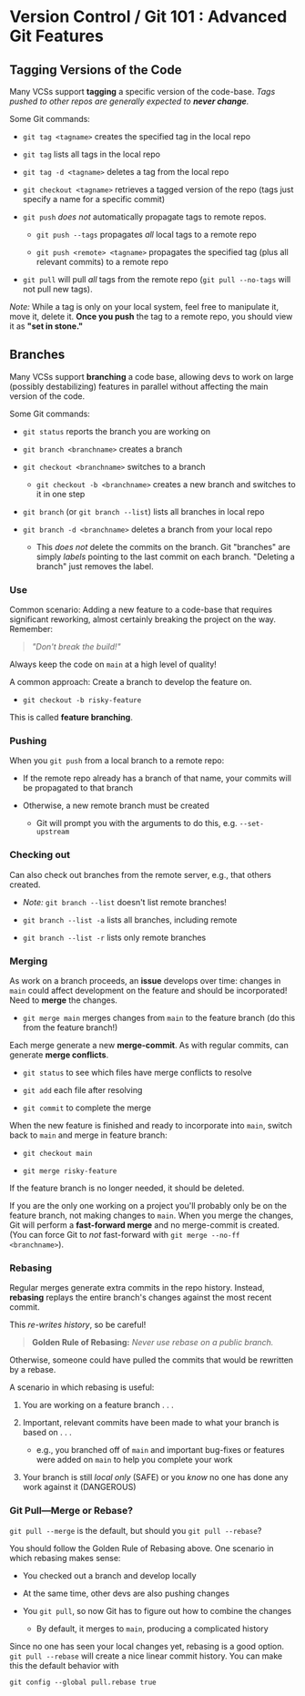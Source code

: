 # Version Control / Git 101 : Advanced Git Features

## Tagging Versions of the Code

Many VCSs support **tagging** a specific version of the code-base.
*Tags pushed to other repos are generally expected to **never change**.*

Some Git commands:

- `git tag <tagname>` creates the specified tag in the local repo

- `git tag` lists all tags in the local repo

- `git tag -d <tagname>` deletes a tag from the local repo

- `git checkout <tagname>` retrieves a tagged version of the repo (tags just specify a name for a specific commit)

- `git push` *does not* automatically propagate tags to remote repos.

    - `git push --tags` propagates *all* local tags to a remote repo

    - `git push <remote> <tagname>` propagates the specified tag (plus all relevant commits) to a remote repo

- `git pull` will pull *all* tags from the remote repo (`git pull --no-tags` will not pull new tags).

*Note:* While a tag is only on your local system, feel free to manipulate it, move it, delete it. **Once you push** the tag to a remote repo, you should view it as **"set in stone."**

## Branches

Many VCSs support **branching** a code base, allowing devs to work on large (possibly destabilizing) features in parallel without affecting the main version of the code.

Some Git commands:

- `git status` reports the branch you are working on

- `git branch <branchname>` creates a branch

- `git checkout <branchname>` switches to a branch

    - `git checkout -b <branchname>` creates a new branch and switches to it in one step

- `git branch` (or `git branch --list`) lists all branches in local repo

- `git branch -d <branchname>` deletes a branch from your local repo

    - This *does not* delete the commits on the branch. Git "branches" are simply *labels* pointing to the last commit on each branch. "Deleting a branch" just removes the label.

### Use

Common scenario: Adding a new feature to a code-base that requires significant reworking, almost certainly breaking the project on the way. Remember:

> *"Don't break the build!"*

Always keep the code on `main` at a high level of quality!

A common approach: Create a branch to develop the feature on.

- `git checkout -b risky-feature`

This is called **feature branching**.

### Pushing

When you `git push` from a local branch to a remote repo:

- If the remote repo already has a branch of that name, your commits will be propagated to that branch

- Otherwise, a new remote branch must be created

    - Git will prompt you with the arguments to do this, e.g. `--set-upstream`

### Checking out

Can also check out branches from the remote server, e.g., that others created.

- *Note:* `git branch --list` doesn't list remote branches!

- `git branch --list -a` lists all branches, including remote

- `git branch --list -r` lists only remote branches

### Merging

As work on a branch proceeds, an **issue** develops over time: changes in `main` could affect development on the feature and should be incorporated! 
Need to **merge** the changes.

- `git merge main` merges changes from `main` to the feature branch (do this from the feature branch!)

Each merge generate a new **merge-commit**.
As with regular commits, can generate **merge conflicts**.

- `git status` to see which files have merge conflicts to resolve

- `git add` each file after resolving

- `git commit` to complete the merge 

When the new feature is finished and ready to incorporate into `main`, switch back to `main` and merge in feature branch:

- `git checkout main`

- `git merge risky-feature`

If the feature branch is no longer needed, it should be deleted.

If you are the only one working on a project you'll probably only be on the feature branch, not making changes to `main`.
When you merge the changes, Git will perform a **fast-forward merge** and no merge-commit is created. 
(You can force Git to *not* fast-forward with `git merge --no-ff <branchname>`).

### Rebasing

Regular merges generate extra commits in the repo history.
Instead, **rebasing** replays the entire branch's changes against the most recent commit.

This *re-writes history*, so be careful! 

> **Golden Rule of Rebasing:** *Never use rebase on a public branch.*

Otherwise, someone could have pulled the commits that would be rewritten by a rebase.

A scenario in which rebasing is useful:

1. You are working on a feature branch . . .

2. Important, relevant commits have been made to what your branch is based on . . .

    - e.g., you branched off of `main` and important bug-fixes or features were added on `main` to help you complete your work

3. Your branch is still *local only* (SAFE) or you *know* no one has done any work against it (DANGEROUS)

### Git Pull—Merge or Rebase?

`git pull --merge` is the default, but should you `git pull --rebase`?

You should follow the Golden Rule of Rebasing above.
One scenario in which rebasing makes sense:

- You checked out a branch and develop locally

- At the same time, other devs are also pushing changes

- You `git pull`, so now Git has to figure out how to combine the changes

    - By default, it merges to `main`, producing a complicated history

Since no one has seen your local changes yet, rebasing is a good option.
`git pull --rebase` will create a nice linear commit history. 
You can make this the default behavior with
```
git config --global pull.rebase true
```
